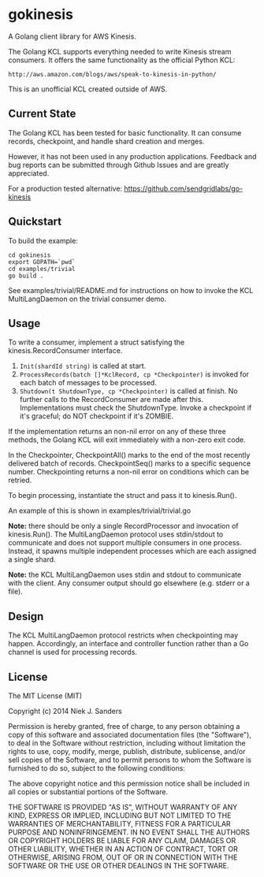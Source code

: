 gokinesis
=========
A Golang client library for AWS Kinesis.

The Golang KCL supports everything needed to write Kinesis stream consumers.  It
offers the same functionality as the official Python KCL:

    http://aws.amazon.com/blogs/aws/speak-to-kinesis-in-python/

This is an unofficial KCL created outside of AWS.


## Current State
The Golang KCL has been tested for basic functionality.  It can consume records,
checkpoint, and handle shard creation and merges.

However, it has not been used in any production applications.  Feedback and bug
reports can be submitted through Github Issues and are greatly appreciated.

For a production tested alternative: https://github.com/sendgridlabs/go-kinesis

## Quickstart
To build the example:

    cd gokinesis
    export GOPATH=`pwd`
    cd examples/trivial
    go build .

See examples/trivial/README.md for instructions on how to invoke the KCL
MultiLangDaemon on the trivial consumer demo.


## Usage
To write a consumer, implement a struct satisfying the kinesis.RecordConsumer
interface.

1. ``Init(shardId string)`` is called at start.
2. ``ProcessRecords(batch []*KclRecord, cp *Checkpointer)`` is invoked for each
   batch of messages to be processed.
3. ``Shutdown(t ShutdownType, cp *Checkpointer)`` is called at finish.  No
   further calls to the RecordConsumer are made after this.  Implementations
   must check the ShutdownType.  Invoke a checkpoint if it's graceful; do NOT
   checkpoint if it's ZOMBIE.

If the implementation returns an non-nil error on any of these three methods,
the Golang KCL will exit immediately with a non-zero exit code.

In the Checkpointer, CheckpointAll() marks to the end of the most recently
delivered batch of records.  CheckpointSeq() marks to a specific sequence
number.  Checkpointing returns a non-nil error on conditions which can be
retried.

To begin processing, instantiate the struct and pass it to kinesis.Run().

An example of this is shown in examples/trivial/trivial.go

**Note:** there should be only a single RecordProcessor and invocation of
kinesis.Run().  The MultiLangDaemon protocol uses stdin/stdout to communicate
and does not support multiple consumers in one process.  Instead, it spawns
multiple independent processes which are each assigned a single shard.

**Note:** the KCL MultiLangDaemon uses stdin and stdout to communicate with the
client.  Any consumer output should go elsewhere (e.g. stderr or a file).


## Design
The KCL MultiLangDaemon protocol restricts when checkpointing may happen.
Accordingly, an interface and controller function rather than a Go channel is
used for processing records.


## License
The MIT License (MIT)

Copyright (c) 2014 Niek J. Sanders

Permission is hereby granted, free of charge, to any person obtaining a copy of
this software and associated documentation files (the "Software"), to deal in
the Software without restriction, including without limitation the rights to
use, copy, modify, merge, publish, distribute, sublicense, and/or sell copies of
the Software, and to permit persons to whom the Software is furnished to do so,
subject to the following conditions:

The above copyright notice and this permission notice shall be included in all
copies or substantial portions of the Software.

THE SOFTWARE IS PROVIDED "AS IS", WITHOUT WARRANTY OF ANY KIND, EXPRESS OR
IMPLIED, INCLUDING BUT NOT LIMITED TO THE WARRANTIES OF MERCHANTABILITY, FITNESS
FOR A PARTICULAR PURPOSE AND NONINFRINGEMENT. IN NO EVENT SHALL THE AUTHORS OR
COPYRIGHT HOLDERS BE LIABLE FOR ANY CLAIM, DAMAGES OR OTHER LIABILITY, WHETHER
IN AN ACTION OF CONTRACT, TORT OR OTHERWISE, ARISING FROM, OUT OF OR IN
CONNECTION WITH THE SOFTWARE OR THE USE OR OTHER DEALINGS IN THE SOFTWARE.
